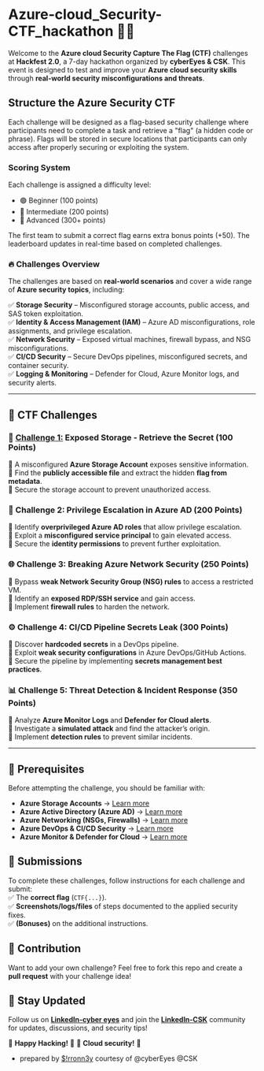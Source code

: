 # Azure-cloud_Security-CTF_hackathon 🚀🔐  

Welcome to the **Azure cloud Security Capture The Flag (CTF)** challenges at **Hackfest 2.0**, a 7-day hackathon organized by **cyberEyes & CSK**. This event is designed to test and improve your **Azure cloud security skills** through **real-world security misconfigurations and threats**.

## Structure the Azure Security CTF

Each challenge will be designed as a flag-based security challenge where participants need to complete a task and retrieve a "flag" (a hidden code or phrase). Flags will be stored in secure locations that participants can only access after properly securing or exploiting the system.

### Scoring System

Each challenge is assigned a difficulty level:

- 🟢 Beginner (100 points)
- 🔵 Intermediate (200 points)
- 🔴 Advanced (300+ points)
  
The first team to submit a correct flag earns extra bonus points (+50).
The leaderboard updates in real-time based on completed challenges.

### 🔥 Challenges Overview

The challenges are based on **real-world scenarios** and cover a wide range of **Azure security topics**, including:  

✅ **Storage Security** – Misconfigured storage accounts, public access, and SAS token exploitation.  
✅ **Identity & Access Management (IAM)** – Azure AD misconfigurations, role assignments, and privilege escalation.  
✅ **Network Security** – Exposed virtual machines, firewall bypass, and NSG misconfigurations.  
✅ **CI/CD Security** – Secure DevOps pipelines, misconfigured secrets, and container security.  
✅ **Logging & Monitoring** – Defender for Cloud, Azure Monitor logs, and security alerts.  

---

## 📌 CTF Challenges  

### 🚀 [Challenge 1:](https://github.com/0tieno/Azure-Security-CTF/blob/main/ctf_1-storage-security.md) **Exposed Storage - Retrieve the Secret** (100 Points)

🔹 A misconfigured **Azure Storage Account** exposes sensitive information.  
🔹 Find the **publicly accessible file** and extract the hidden **flag from metadata**.  
🔹 Secure the storage account to prevent unauthorized access.  

### 🔐 Challenge 2: **Privilege Escalation in Azure AD** (200 Points)

🔹 Identify **overprivileged Azure AD roles** that allow privilege escalation.  
🔹 Exploit a **misconfigured service principal** to gain elevated access.  
🔹 Secure the **identity permissions** to prevent further exploitation.  

### 🌐 Challenge 3: **Breaking Azure Network Security** (250 Points)

🔹 Bypass **weak Network Security Group (NSG) rules** to access a restricted VM.  
🔹 Identify an **exposed RDP/SSH service** and gain access.  
🔹 Implement **firewall rules** to harden the network.  

### ⚙️ Challenge 4: **CI/CD Pipeline Secrets Leak** (300 Points)

🔹 Discover **hardcoded secrets** in a DevOps pipeline.  
🔹 Exploit **weak security configurations** in Azure DevOps/GitHub Actions.  
🔹 Secure the pipeline by implementing **secrets management best practices**.  

### 📊 Challenge 5: **Threat Detection & Incident Response** (350 Points)

🔹 Analyze **Azure Monitor Logs** and **Defender for Cloud alerts**.  
🔹 Investigate a **simulated attack** and find the attacker’s origin.  
🔹 Implement **detection rules** to prevent similar incidents.  

---

## 📖 Prerequisites

Before attempting the challenge, you should be familiar with:

- **Azure Storage Accounts** → [Learn more](https://learn.microsoft.com/en-us/azure/storage/common/storage-account-overview/?wt.mc_id=studentamb_387261 )  
- **Azure Active Directory (Azure AD)** → [Learn more](https://learn.microsoft.com/en-us/azure/active-directory/?wt.mc_id=studentamb_387261 )  
- **Azure Networking (NSGs, Firewalls)** → [Learn more](https://learn.microsoft.com/en-us/azure/networking/?wt.mc_id=studentamb_387261 )  
- **Azure DevOps & CI/CD Security** → [Learn more](https://learn.microsoft.com/en-us/azure/devops/security/?wt.mc_id=studentamb_387261 )  
- **Azure Monitor & Defender for Cloud** → [Learn more](https://learn.microsoft.com/en-us/azure/defender-for-cloud/?wt.mc_id=studentamb_387261 )  

## 📝 Submissions

To complete these challenges, follow instructions for each challenge and submit:  
✅ The **correct flag** (`CTF{...}`).  
✅ **Screenshots/logs/files** of steps documented to the applied security fixes.  
✅ **(Bonuses)** on the additional instructions.  

## 🤝 Contribution

Want to add your own challenge? Feel free to fork this repo and create a **pull request** with your challenge idea!  

## 📢 Stay Updated

Follow us on **[LinkedIn-cyber eyes](https://www.linkedin.com/company/cyber-eyes-networks-ke)** and join the **[LinkedIn-CSK](https://www.linkedin.com/company/computer-society-of-kirinyaga)** community for updates, discussions, and security tips!  

🔹 **Happy Hacking!** 🔹  🔹 **Cloud security!** 🔹

- prepared by [$!rronn3y](https://www.ronneyotieno.me) courtesy of @cyberEyes @CSK
